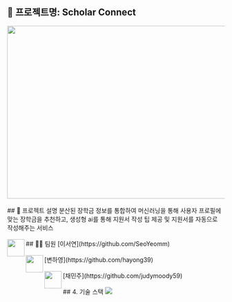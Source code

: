 ## 📍 프로젝트명: Scholar Connect

<img src="https://github.com/judymoody59/Musccat_Example/assets/108432112/88a11d1d-c27c-4bef-920d-fdb0b213f21d" width="600" height="400" />
<br>
<br>
## 🔎 프로젝트 설명
분산된 장학금 정보를 통합하여 머신러닝을 통해 사용자 프로필에 맞는 장학금을 추천하고, 생성형 ai를 통해 지원서 작성 팁 제공 및 지원서를 자동으로 작성해주는 서비스
<br>
<br>
## 👩‍💻 팀원
<img align="left" width="40" height="40" src="https://avatars.githubusercontent.com/u/67866773?v=4">
[이서연](https://github.com/SeoYeomm)
<br>
<br>
<img align="left" width="40" height="40" src="https://avatars.githubusercontent.com/u/67866773?v=4">
[변하영](https://github.com/hayong39)
<br>
<br>
<img align="left" width="40" height="40" src="https://avatars.githubusercontent.com/u/67866773?v=4">
[채민주](https://github.com/judymoody59)
<br>
<br>
## 4. 기술 스택
<img src="https://img.shields.io/badge/Python-3776AB?style=for-the-badge&logo=Python&logoColor=white">


